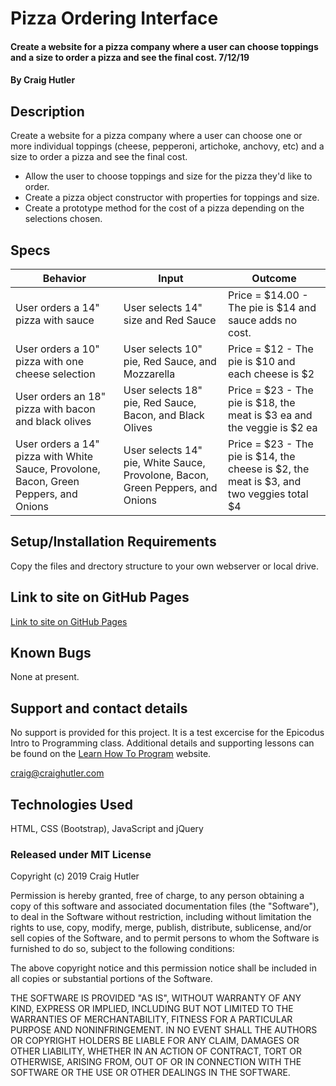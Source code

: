 # Pizza Ordering Interface

#### Create a website for a pizza company where a user can choose toppings and a size to order a pizza and see the final cost. 7/12/19

#### By Craig Hutler

## Description

Create a website for a pizza company where a user can choose one or more individual toppings (cheese, pepperoni, artichoke, anchovy, etc) and a size to order a pizza and see the final cost.

* Allow the user to choose toppings and size for the pizza they'd like to order.
* Create a pizza object constructor with properties for toppings and size.
* Create a prototype method for the cost of a pizza depending on the selections chosen. 

## Specs

| Behavior | Input | Outcome |
|---|---|---|
| User orders a 14" pizza with sauce | User selects 14" size and Red Sauce  | Price = $14.00 - The pie is $14 and sauce adds no cost.|
| User orders a 10" pizza with one cheese selection | User selects 10" pie, Red Sauce, and Mozzarella  | Price = $12 - The pie is $10 and each cheese is $2 |
| User orders an 18" pizza with bacon and black olives | User selects 18" pie, Red Sauce, Bacon, and Black Olives | Price = $23 - The pie is $18, the meat is $3 ea and the veggie is $2 ea  |
User orders a 14" pizza with White Sauce, Provolone, Bacon, Green Peppers, and Onions | User selects 14" pie, White Sauce, Provolone, Bacon, Green Peppers, and Onions | Price = $23 - The pie is $14, the cheese is $2, the meat is $3, and two veggies total $4 |

## Setup/Installation Requirements

Copy the files and drectory structure to your own webserver or local drive.

## Link to site on GitHub Pages

[Link to site on GitHub Pages](https://chutler.github.io/pizza-project/)

## Known Bugs

None at present.

## Support and contact details

No support is provided for this project. It is a test excercise for the Epicodus Intro to Programming class. Additional details and supporting lessons can be found on the [Learn How To Program](https://www.learnhowtoprogram.com/intro-to-programming-evening/object-oriented-javascript-24d4886d-eb63-4a1e-8eae-17d4a2641256/object-oriented-javascript-independent-project-9c7e0c95-b49d-4fae-92a5-9f2ee0062040)  website. 

craig@craighutler.com

## Technologies Used

HTML, CSS (Bootstrap), JavaScript and jQuery

### Released under MIT License

Copyright (c) 2019 Craig Hutler

Permission is hereby granted, free of charge, to any person obtaining a copy of this software and associated documentation files (the "Software"), to deal in the Software without restriction, including without limitation the rights to use, copy, modify, merge, publish, distribute, sublicense, and/or sell copies of the Software, and to permit persons to whom the Software is furnished to do so, subject to the following conditions:

The above copyright notice and this permission notice shall be included in all copies or substantial portions of the Software.

THE SOFTWARE IS PROVIDED "AS IS", WITHOUT WARRANTY OF ANY KIND, EXPRESS OR IMPLIED, INCLUDING BUT NOT LIMITED TO THE WARRANTIES OF MERCHANTABILITY, FITNESS FOR A PARTICULAR PURPOSE AND NONINFRINGEMENT. IN NO EVENT SHALL THE AUTHORS OR COPYRIGHT HOLDERS BE LIABLE FOR ANY CLAIM, DAMAGES OR OTHER LIABILITY, WHETHER IN AN ACTION OF CONTRACT, TORT OR OTHERWISE, ARISING FROM, OUT OF OR IN CONNECTION WITH THE SOFTWARE OR THE USE OR OTHER DEALINGS IN THE SOFTWARE.
